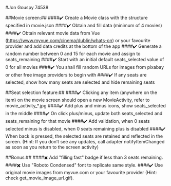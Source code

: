 #Jon Gouspy 74538

##Movie screen:##
####✔️ Create a Movie class with the structure specified in movie.json
####✔️ Obtain and fill data (minimum of 4 movies)
####✔️ Obtain relevant movie data from Vue (https://www.myvue.com/cinema/dublin/whats-on) or your favourite provider and add data credits at the bottom of the app
####✔️ Generate a random number between 0 and 15 for each movie and assign to seats_remaining
####✔️ Start with an initial default seats_selected value of 0 for all movies
####✔️ You shall fill random URLs for images from pixabay or other free image providers to begin with
####✔️ If any seats are selected, show how many seats are selected and hide remaining seats

##Seat selection feature:##
####✔️ Clicking any item (anywhere on the item) on the movie screen should open a new MovieActivity, refer to movie_activity_*.jpg
####✔️ Add plus and minus icons, show seats_selected in the middle
####✔️ On click plus/minus, update both seats_selected and seats_remaining for that movie
####✔️ Add validation, when 0 seats selected minus is disabled, when 0 seats remaining plus is disabled
####✔️ When back is pressed, the selected seats are retained and reflected in the screen. (Hint: If you don’t see any updates, call adapter notifyItemChanged as soon as you return to the screen activity)

##Bonus:##
####✖️ Add "filling fast" badge if less than 3 seats remaining.
####✖️ Use "Roboto Condensed" font to replicate same style.
####✔️ Use original movie images from myvue.com or your favourite provider (Hint: check get_movie_image_url.gif).
